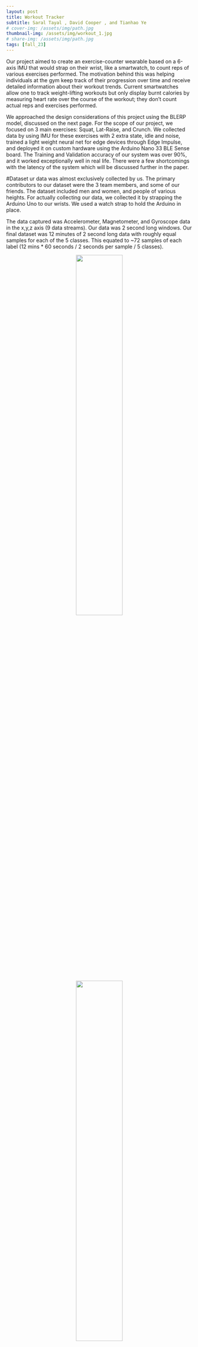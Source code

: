 ```yaml
---
layout: post
title: Workout Tracker
subtitle: Saral Tayal , David Cooper , and Tianhao Ye 
# cover-img: /assets/img/path.jpg
thumbnail-img: /assets/img/workout_1.jpg
# share-img: /assets/img/path.jpg
tags: [fall_23]
---
```

Our project aimed to create an exercise-counter wearable based on a 6-axis IMU that would strap on their wrist, like a smartwatch, to count reps of various exercises performed. The motivation behind this was helping individuals at the gym keep track of their progression over time and receive detailed information about their workout trends. Current smartwatches allow one to track weight-lifting workouts but only display burnt calories by measuring heart rate over the course of the workout; they don’t count actual reps and exercises performed.   

We approached the design considerations of this project using the BLERP model, discussed on the next page. For the scope of our project, we focused on 3 main exercises: Squat, Lat-Raise, and Crunch. We collected data by using IMU for these exercises with 2 extra state, idle and noise, trained a light weight neural net for edge devices through Edge Impulse, and deployed it on custom hardware using the Arduino Nano 33 BLE Sense board. The Training and Validation accuracy of our system was over 90%, and it worked exceptionally well in real life. There were a few shortcomings with the latency of the system which will be discussed further in the paper.  

#Dataset
ur data was almost exclusively collected by us. The primary contributors to our dataset were the 3 team members, and some of our friends. The dataset included men and women, and people of various heights.
For actually collecting our data, we collected it by strapping the Arduino Uno to our wrists. We used a watch strap to hold the Arduino in place.   

The data captured was Accelerometer, Magnetometer, and Gyroscope data in the x,y,z axis (9 data streams). Our data was 2 second long windows. Our final dataset was 12 minutes of 2 second long data with roughly equal samples for each of the 5 classes. This equated to ~72 samples of each label (12 mins * 60 seconds / 2 seconds per sample / 5 classes).  

<p align="center"> <img src="/mbed_dl/assets/img/workout_1.jpg" width="50%" height="50%"> </p>
<p align="center"> <img src="/mbed_dl/assets/img/workout_2.jpg" width="50%" height="50%"> </p>
<p align="center"> <img src="/mbed_dl/assets/img/workout_3.jpg" width="50%" height="50%"> </p>
<p align="center"> <img src="/mbed_dl/assets/img/workout_5.jpg" width="50%" height="50%"> </p>
<p align="center"> <img src="/mbed_dl/assets/img/workout_6.jpg" width="50%" height="50%"> </p>
<p align="center"> <img src="/mbed_dl/assets/img/workout_4.jpg" width="50%" height="50%"> </p>

##For more information, please contact the authors:    
(saraltayal@cmu.edu)  
(davidcoo@andrew.cmu.edu)   
(ty2@andrew.cmu.edu)  